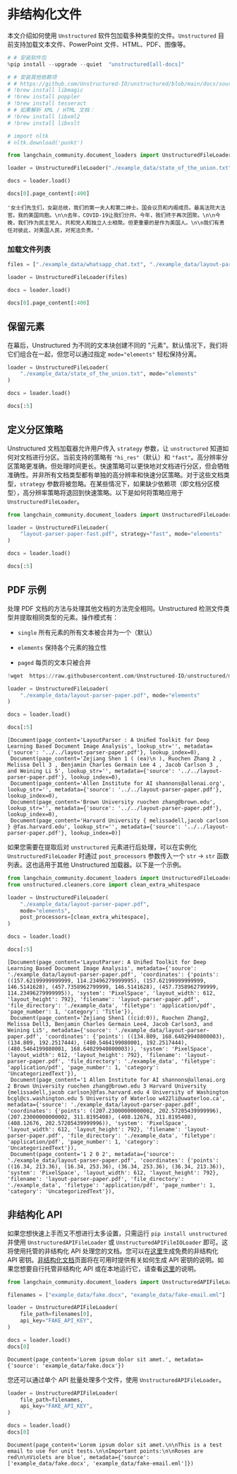 

# 非结构化文件

本文介绍如何使用 `Unstructured` 软件包加载多种类型的文件。`Unstructured` 目前支持加载文本文件、PowerPoint 文件、HTML、PDF、图像等。

```python
# # 安装软件包
%pip install --upgrade --quiet  "unstructured[all-docs]"
```

```python
# # 安装其他依赖项
# # https://github.com/Unstructured-IO/unstructured/blob/main/docs/source/installing.rst
# !brew install libmagic
# !brew install poppler
# !brew install tesseract
# # 如果解析 XML / HTML 文档：
# !brew install libxml2
# !brew install libxslt
```

```python
# import nltk
# nltk.download('punkt')
```

```python
from langchain_community.document_loaders import UnstructuredFileLoader
```

```python
loader = UnstructuredFileLoader("./example_data/state_of_the_union.txt")
```

```python
docs = loader.load()
```

```python
docs[0].page_content[:400]
```

```output
'女士们先生们，女副总统，我们的第一夫人和第二绅士。国会议员和内阁成员。最高法院大法官。我的美国同胞。\n\n去年，COVID-19让我们分开。今年，我们终于再次团聚。\n\n今晚，我们作为民主党人、共和党人和独立人士相聚。但更重要的是作为美国人。\n\n我们有责任对彼此，对美国人民，对宪法负责。'
```

### 加载文件列表

```python
files = ["./example_data/whatsapp_chat.txt", "./example_data/layout-parser-paper.pdf"]
```

```python
loader = UnstructuredFileLoader(files)
```

```python
docs = loader.load()
```

```python
docs[0].page_content[:400]
```

## 保留元素

在幕后，Unstructured 为不同的文本块创建不同的 "元素"。默认情况下，我们将它们组合在一起，但您可以通过指定 `mode="elements"` 轻松保持分离。

```python
loader = UnstructuredFileLoader(
    "./example_data/state_of_the_union.txt", mode="elements"
)
```

```python
docs = loader.load()
```

```python
docs[:5]
```

## 定义分区策略

Unstructured 文档加载器允许用户传入 `strategy` 参数，让 `unstructured` 知道如何对文档进行分区。当前支持的策略有 `"hi_res"`（默认）和 `"fast"`。高分辨率分区策略更准确，但处理时间更长。快速策略可以更快地对文档进行分区，但会牺牲准确性。并非所有文档类型都有单独的高分辨率和快速分区策略。对于这些文档类型，`strategy` 参数将被忽略。在某些情况下，如果缺少依赖项（即文档分区模型），高分辨率策略将退回到快速策略。以下是如何将策略应用于 `UnstructuredFileLoader`。

```python
from langchain_community.document_loaders import UnstructuredFileLoader
```

```python
loader = UnstructuredFileLoader(
    "layout-parser-paper-fast.pdf", strategy="fast", mode="elements"
)
```

```python
docs = loader.load()
```

```python
docs[:5]
```

## PDF 示例

处理 PDF 文档的方法与处理其他文档的方法完全相同。Unstructured 检测文件类型并提取相同类型的元素。操作模式有：

- `single` 所有元素的所有文本被合并为一个（默认）

- `elements` 保持各个元素的独立性

- `paged` 每页的文本只被合并

```python
!wget  https://raw.githubusercontent.com/Unstructured-IO/unstructured/main/example-docs/layout-parser-paper.pdf -P "../../"
```

```python
loader = UnstructuredFileLoader(
    "./example_data/layout-parser-paper.pdf", mode="elements"
)
```

```python
docs = loader.load()
```

```python
docs[:5]
```

```output
[Document(page_content='LayoutParser : A Uniﬁed Toolkit for Deep Learning Based Document Image Analysis', lookup_str='', metadata={'source': '../../layout-parser-paper.pdf'}, lookup_index=0),
 Document(page_content='Zejiang Shen 1 ( (ea)\n ), Ruochen Zhang 2 , Melissa Dell 3 , Benjamin Charles Germain Lee 4 , Jacob Carlson 3 , and Weining Li 5', lookup_str='', metadata={'source': '../../layout-parser-paper.pdf'}, lookup_index=0),
 Document(page_content='Allen Institute for AI shannons@allenai.org', lookup_str='', metadata={'source': '../../layout-parser-paper.pdf'}, lookup_index=0),
 Document(page_content='Brown University ruochen zhang@brown.edu', lookup_str='', metadata={'source': '../../layout-parser-paper.pdf'}, lookup_index=0),
 Document(page_content='Harvard University { melissadell,jacob carlson } @fas.harvard.edu', lookup_str='', metadata={'source': '../../layout-parser-paper.pdf'}, lookup_index=0)]
```

如果您需要在提取后对 `unstructured` 元素进行后处理，可以在实例化 `UnstructuredFileLoader` 时通过 `post_processors` 参数传入一个 `str` -> `str` 函数列表。这也适用于其他 Unstructured 加载器。以下是一个示例。

```python
from langchain_community.document_loaders import UnstructuredFileLoader
from unstructured.cleaners.core import clean_extra_whitespace
```

```python
loader = UnstructuredFileLoader(
    "./example_data/layout-parser-paper.pdf",
    mode="elements",
    post_processors=[clean_extra_whitespace],
)
```

```python
docs = loader.load()
```

```python
docs[:5]
```

```output
[Document(page_content='LayoutParser: A Uniﬁed Toolkit for Deep Learning Based Document Image Analysis', metadata={'source': './example_data/layout-parser-paper.pdf', 'coordinates': {'points': ((157.62199999999999, 114.23496279999995), (157.62199999999999, 146.5141628), (457.7358962799999, 146.5141628), (457.7358962799999, 114.23496279999995)), 'system': 'PixelSpace', 'layout_width': 612, 'layout_height': 792}, 'filename': 'layout-parser-paper.pdf', 'file_directory': './example_data', 'filetype': 'application/pdf', 'page_number': 1, 'category': 'Title'}),
 Document(page_content='Zejiang Shen1 ((cid:0)), Ruochen Zhang2, Melissa Dell3, Benjamin Charles Germain Lee4, Jacob Carlson3, and Weining Li5', metadata={'source': './example_data/layout-parser-paper.pdf', 'coordinates': {'points': ((134.809, 168.64029940800003), (134.809, 192.2517444), (480.5464199080001, 192.2517444), (480.5464199080001, 168.64029940800003)), 'system': 'PixelSpace', 'layout_width': 612, 'layout_height': 792}, 'filename': 'layout-parser-paper.pdf', 'file_directory': './example_data', 'filetype': 'application/pdf', 'page_number': 1, 'category': 'UncategorizedText'}),
 Document(page_content='1 Allen Institute for AI shannons@allenai.org 2 Brown University ruochen zhang@brown.edu 3 Harvard University {melissadell,jacob carlson}@fas.harvard.edu 4 University of Washington bcgl@cs.washington.edu 5 University of Waterloo w422li@uwaterloo.ca', metadata={'source': './example_data/layout-parser-paper.pdf', 'coordinates': {'points': ((207.23000000000002, 202.57205439999996), (207.23000000000002, 311.8195408), (408.12676, 311.8195408), (408.12676, 202.57205439999996)), 'system': 'PixelSpace', 'layout_width': 612, 'layout_height': 792}, 'filename': 'layout-parser-paper.pdf', 'file_directory': './example_data', 'filetype': 'application/pdf', 'page_number': 1, 'category': 'UncategorizedText'}),
 Document(page_content='1 2 0 2', metadata={'source': './example_data/layout-parser-paper.pdf', 'coordinates': {'points': ((16.34, 213.36), (16.34, 253.36), (36.34, 253.36), (36.34, 213.36)), 'system': 'PixelSpace', 'layout_width': 612, 'layout_height': 792}, 'filename': 'layout-parser-paper.pdf', 'file_directory': './example_data', 'filetype': 'application/pdf', 'page_number': 1, 'category': 'UncategorizedText'}),
```

## 非结构化 API

如果您想快速上手而又不想进行太多设置，只需运行 `pip install unstructured` 并使用 `UnstructuredAPIFileLoader` 或 `UnstructuredAPIFileIOLoader` 即可。这将使用托管的非结构化 API 处理您的文档。您可以在[这里](https://www.unstructured.io/api-key/)生成免费的非结构化 API 密钥。[非结构化文档](https://unstructured-io.github.io/unstructured/)页面将在可用时提供有关如何生成 API 密钥的说明。如果您想要自行托管非结构化 API 或在本地运行它，请查看[这里](https://github.com/Unstructured-IO/unstructured-api#dizzy-instructions-for-using-the-docker-image)的说明。

```python
from langchain_community.document_loaders import UnstructuredAPIFileLoader
```

```python
filenames = ["example_data/fake.docx", "example_data/fake-email.eml"]
```

```python
loader = UnstructuredAPIFileLoader(
    file_path=filenames[0],
    api_key="FAKE_API_KEY",
)
```

```python
docs = loader.load()
docs[0]
```

```output
Document(page_content='Lorem ipsum dolor sit amet.', metadata={'source': 'example_data/fake.docx'})
```

您还可以通过单个 API 批量处理多个文件，使用 `UnstructuredAPIFileLoader`。

```python
loader = UnstructuredAPIFileLoader(
    file_path=filenames,
    api_key="FAKE_API_KEY",
)
```

```python
docs = loader.load()
docs[0]
```

```output
Document(page_content='Lorem ipsum dolor sit amet.\n\nThis is a test email to use for unit tests.\n\nImportant points:\n\nRoses are red\n\nViolets are blue', metadata={'source': ['example_data/fake.docx', 'example_data/fake-email.eml']})
```